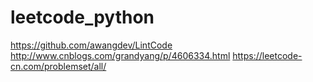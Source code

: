 # leetcode_python
https://github.com/awangdev/LintCode
http://www.cnblogs.com/grandyang/p/4606334.html
https://leetcode-cn.com/problemset/all/
